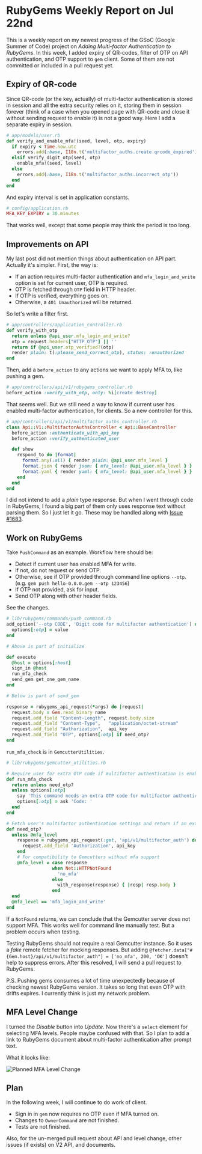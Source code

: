# RubyGems Weekly Report on Jul 22nd

This is a weekly report on my newest progress of the GSoC (Google Summer of Code) project on _Adding Multi-factor Authentication to RubyGems_. In this week, I added expiry of QR-codes, filter of OTP on API authentication, and OTP support to `gem` client. Some of them are not committed or included in a pull request yet.

## Expiry of QR-code

Since QR-code (or the key, actually) of multi-factor authentication is stored in session and all the extra security relies on it, storing them in session forever (think of a case when you opened page with QR-code and close it without sending request to enable it) is not a good way. Here I add a separate expiry in session.

```ruby
# app/models/user.rb
def verify_and_enable_mfa!(seed, level, otp, expiry)
  if expiry < Time.now.utc
    errors.add(:base, I18n.t('multifactor_auths.create.qrcode_expired'))
  elsif verify_digit_otp(seed, otp)
    enable_mfa!(seed, level)
  else
    errors.add(:base, I18n.t('multifactor_auths.incorrect_otp'))
  end
end
```

And expiry interval is set in application constants.

```ruby
# config/application.rb
MFA_KEY_EXPIRY = 30.minutes
```

That works well, except that some people may think the period is too long.

## Improvements on API

My last post did not mention things about authentication on API part. Actually it's simpler. First, the way is:

- If an action requires multi-factor authentication and `mfa_login_and_write` option is set for current user, OTP is required.
- OTP is fetched through `OTP` field in HTTP header.
- If OTP is verified, everything goes on.
- Otherwise, a `401 Unauthorized` will be returned.

So let's write a filter first.

```ruby
# app/controllers/application_controller.rb
def verify_with_otp
  return unless @api_user.mfa_login_and_write?
  otp = request.headers["HTTP_OTP"] || ''
  return if @api_user.otp_verified?(otp)
  render plain: t(:please_send_correct_otp), status: :unauthorized
end
```

Then, add a `before_action` to any actions we want to apply MFA to, like pushing a gem.

```ruby
# app/controllers/api/v1/rubygems_controller.rb
before_action :verify_with_otp, only: %i[create destroy] 
```

That seems well. But we still need a way to know if current user has enabled multi-factor authentication, for clients. So a new controller for this.

```ruby
# app/controllers/api/v1/multifactor_auths_controller.rb
class Api::V1::MultifactorAuthsController < Api::BaseController
  before_action :authenticate_with_api_key
  before_action :verify_authenticated_user

  def show
    respond_to do |format|
      format.any(:all) { render plain: @api_user.mfa_level }
      format.json { render json: { mfa_level: @api_user.mfa_level } }
      format.yaml { render yaml: { mfa_level: @api_user.mfa_level } }
    end
  end
end
```

I did not intend to add a _plain_ type response. But when I went through code in RubyGems, I found a big part of them only uses response text without parsing them. So I just let it go. These may be handled along with [Issue #1683](https://github.com/rubygems/rubygems.org/issues/1683).

## Work on RubyGems

Take `PushCommand` as an example. Workflow here should be:

- Detect if current user has enabled MFA for write.
- If not, do not request or send OTP.
- Otherwise, see if OTP provided through command line options `--otp`. (e.g. `gem push hello-0.0.0.gem --otp 123456`)
- If OTP not provided, ask for input.
- Send OTP along with other header fields.

See the changes.

```ruby
# lib/rubygems/commands/push_command.rb
add_option('--otp CODE', 'Digit code for multifactor authentication') do |value, options|
  options[:otp] = value
end

# Above is part of initialize

def execute
  @host = options[:host]
  sign_in @host
  run_mfa_check
  send_gem get_one_gem_name
end

# Below is part of send_gem

response = rubygems_api_request(*args) do |request|
  request.body = Gem.read_binary name
  request.add_field "Content-Length", request.body.size
  request.add_field "Content-Type",   "application/octet-stream"
  request.add_field "Authorization",  api_key
  request.add_field "OTP", options[:otp] if need_otp?
end
```

`run_mfa_check` is in `GemcutterUtilities`.

```ruby
# lib/rubygems/gemcutter_utilities.rb

# Require user for extra OTP code if multifactor authentication is enabled.
def run_mfa_check
  return unless need_otp?
  unless options[:otp]
    say 'This command needs an extra OTP code for multifactor authentication.'
    options[:otp] = ask 'Code: '
  end
end

# Fetch user's multifactor authentication settings and return if an extra OTP code is needed.
def need_otp?
  unless @mfa_level
    response = rubygems_api_request(:get, 'api/v1/multifactor_auth') do |request|
      request.add_field 'Authorization', api_key
    end
    # For compatibility to Gemcutters without mfa support
    @mfa_level = case response
                 when Net::HTTPNotFound
                   'no_mfa'
                 else
                   with_response(response) { |resp| resp.body }
                 end
  end
  @mfa_level == 'mfa_login_and_write'
end
```

If a `NotFound` returns, we can conclude that the Gemcutter server does not support MFA. This works well for command line manually test. But a problem occurs when testing.

Testing RubyGems should not require a real Gemcutter instance. So it uses a _fake_ remote fetcher for mocking responses. But adding `@fetcher.data["#{Gem.host}/api/v1/multifactor_auth"] = ['no_mfa', 200, 'OK']` doesn't help to suppress errors. After this resolved, I will send a pull request to RubyGems.

P.S. Pushing gems consumes a lot of time unexpectedly because of checking newest RubyGems version. It takes so long that even OTP with drifts expires. I currently think is just my network problem.

## MFA Level Change

I turned the _Disable_ button into _Update_. Now there's a `select` element for selecting MFA levels. People maybe confused with that. So I plan to add a link to RubyGems document about multi-factor authentication after prompt text.

What it looks like:

![Planned MFA Level Change](https://ecnelises.com/images/change-mfa-level-plan-2.png)

## Plan

In the following week, I will continue to do work of client.

- Sign in in `gem` now requires no OTP even if MFA turned on.
- Changes to `OwnerCommand` are not finished.
- Tests are not finished.

Also, for the un-merged pull request about API and level change, other issues (if exists) on V2 API, and documents.